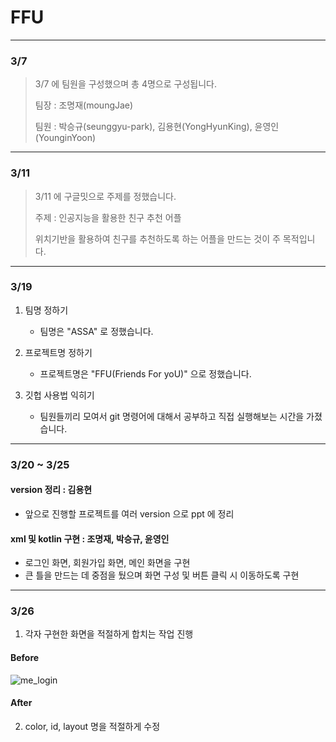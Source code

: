 # FFU
------------

### 3/7
> 3/7 에 팀원을 구성했으며 총 4명으로 구성됩니다.
>
> 팀장 : 조명재(moungJae)
> 
> 팀원 : 박승규(seunggyu-park), 김용현(YongHyunKing), 윤영인(YounginYoon)
------------

### 3/11
> 3/11 에 구글밋으로 주제를 정했습니다.
>
> 주제 : 인공지능을 활용한 친구 추천 어플
>
> 위치기반을 활용하여 친구를 추천하도록 하는 어플을 만드는 것이 주 목적입니다.
------------

### 3/19
1. 팀명 정하기 
    + 팀명은 "ASSA" 로 정했습니다.

2. 프로젝트명 정하기
    + 프로젝트명은 "FFU(Friends For yoU)" 으로 정했습니다.

3. 깃헙 사용법 익히기
    + 팀원들끼리 모여서 git 명령어에 대해서 공부하고 직접 실행해보는 시간을 가졌습니다.
------------

### 3/20 ~ 3/25
#### version 정리 : 김용현
+ 앞으로 진행할 프로젝트를 여러 version 으로 ppt 에 정리 

#### xml 및 kotlin 구현 : 조명재, 박승규, 윤영인
+ 로그인 화면, 회원가입 화면, 메인 화면을 구현
+ 큰 틀을 만드는 데 중점을 뒀으며 화면 구성 및 버튼 클릭 시 이동하도록 구현
------------

### 3/26
1. 각자 구현한 화면을 적절하게 합치는 작업 진행
#### Before
    
![me_login](https://user-images.githubusercontent.com/81675254/160249466-a861e05f-0bf0-4817-a678-669d9817f890.png)

#### After
  
2. color, id, layout 명을 적절하게 수정
